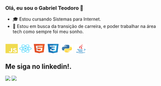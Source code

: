 ### Olá, eu sou o Gabriel Teodoro 👋

- 🎓 Estou cursando Sistemas para Internet.
- 📖 Estou em busca da transição de carreira, e poder trabalhar na área tech como sempre foi meu sonho.
<div style="display: inline_block"><br>
    <img align="center" alt="Gabriel-Js" height="30" width="40" src="https://raw.githubusercontent.com/devicons/devicon/master/icons/javascript/javascript-plain.svg">
    <img align="center" alt="Gabriel-React" height="30" width="40" src="https://raw.githubusercontent.com/devicons/devicon/master/icons/react/react-original.svg">
    <img align="center" alt="Gabriel-HTML" height="30" width="40" src="https://raw.githubusercontent.com/devicons/devicon/master/icons/html5/html5-original.svg">
    <img align="center" alt="Gabriel-CSS" height="30" width="40" src="https://raw.githubusercontent.com/devicons/devicon/master/icons/css3/css3-original.svg">
    <img align="center" alt="Gabriel-Python" height="30" width="40" src="https://raw.githubusercontent.com/devicons/devicon/master/icons/python/python-original.svg">
    <img align="center" alt="Gabriel-Java" height="30" width="40" src="https://raw.githubusercontent.com/devicons/devicon/master/icons/java/java-original.svg">
  </div>

## Me siga no linkedin!.
    
  <div> 
    <a href = "mailto:gabriel.rteodoro@yahoo.com.br"><img src="https://img.shields.io/badge/Yahoo!-6001D2?style=for-the-badge&logo=Yahoo!&logoColor=white" target="_blank"></a>
    <a href="https://www.linkedin.com/in/gabriel-teodoro-a5bb0825b/" target="_blank"><img src="https://img.shields.io/badge/-LinkedIn-%230077B5?style=for-the-badge&logo=linkedin&logoColor=white" target="_blank"></a> 
    
  </div>
